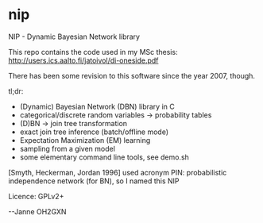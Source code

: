 nip
====

NIP - Dynamic Bayesian Network library

This repo contains the code used in my MSc thesis:
http://users.ics.aalto.fi/jatoivol/di-oneside.pdf

There has been some revision to this software since the year 2007, though.

tl;dr: 
- (Dynamic) Bayesian Network (DBN) library in C
- categorical/discrete random variables -> probability tables
- (D)BN -> join tree transformation
- exact join tree inference (batch/offline mode)
- Expectation Maximization (EM) learning
- sampling from a given model
- some elementary command line tools, see demo.sh

[Smyth, Heckerman, Jordan 1996] used acronym PIN: probabilistic independence network (for BN), so I named this NIP

Licence: GPLv2+

--Janne OH2GXN
